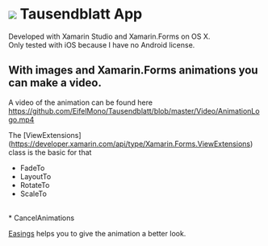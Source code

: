 # ![][LogoMD] Tausendblatt App

Developed with Xamarin Studio and Xamarin.Forms on OS X.</br>
Only tested with iOS because I have no Android license.

## With images and Xamarin.Forms animations you can make a video.

A video of the animation can be found here https://github.com/EifelMono/Tausendblatt/blob/master/Video/AnimationLogo.mp4

The [ViewExtensions] (https://developer.xamarin.com/api/type/Xamarin.Forms.ViewExtensions) class is the basic for that

* FadeTo</br>
* LayoutTo</br>
* RotateTo</br>
* ScaleTo</br>
</br>
* CancelAnimations</br>

[Easings](https://developer.xamarin.com/api/type/Xamarin.Forms.Easing/) helps you to give the animation a better look.


[LogoMD]: https://raw.githubusercontent.com/EifelMono/Tausendblatt/master/iOS/Resources/Images.xcassets/AppIcons.appiconset/LogoWhite.50x50.png
